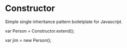 Constructor
===========

Simple single inheritance pattern boiletplate for Javascript.

var Person = Constructor.extend();

var jim = new Person();
